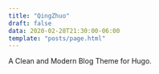 ```yaml
---
title: "QingZhuo"
draft: false
data: 2020-02-28T21:30:00-06:00
template: "posts/page.html"
---
```


A Clean and Modern Blog Theme for Hugo.